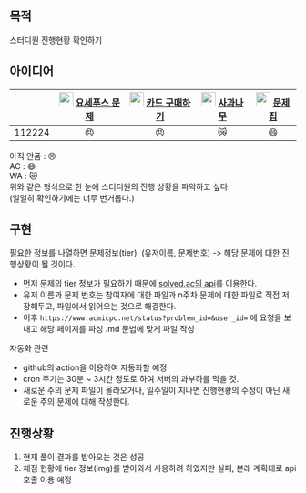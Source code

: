 ## 목적  
스터디원 진행현황 확인하기


## 아이디어

|    | <img height="25px" width="25px" src="https://static.solved.ac/tier_small/6.svg"/> [요세푸스 문제](https://www.acmicpc.net/problem/1158) | <img height="25px" width="25px" src="https://static.solved.ac/tier_small/10.svg"/> [카드 구매하기](https://www.acmicpc.net/problem/11052) |  <img height="25px" width="25px" src="https://static.solved.ac/tier_small/11.svg"/>  [사과나무](https://www.acmicpc.net/problem/20002)  |  <img height="25px" width="25px" src="https://static.solved.ac/tier_small/14.svg"/>  [문제집](https://www.acmicpc.net/problem/1766) |  
|:---------:|:---------:|:---------:|:---------:|:---------:|  
|112224| 😠 | 😠  |😿| 😄 |

아직 안품 : 😠  
AC : 😄  
WA : 😿  
위와 같은 형식으로 한 눈에 스터디원의 진행 상황을 파악하고 싶다.  
(일일히 확인하기에는 너무 번거롭다.)

## 구현  
필요한 정보를 나열하면 문제정보(tier), (유저이름, 문제번호) -> 해당 문제에 대한 진행상황이 될 것이다.  
* 먼저 문제의 tier 정보가 필요하기 때문에 [solved.ac의 api](https://solvedac.github.io/unofficial-documentation/#/%EA%B8%B0%ED%83%80/get_search_suggestion)를 이용한다.  
* 유저 이름과 문제 번호는 참여자에 대한 파일과 n주차 문제에 대한 파일로 직접 저장해두고, 파일에서 읽어오는 것으로 해결한다.  
* 이후 ```https://www.acmicpc.net/status?problem_id=&user_id=``` 에 요청을 보내고 해당 페이지를 파싱 .md 문법에 맞게 파일 작성  

자동화 관련  
* github의 action을 이용하여 자동화할 예정
* cron 주기는 30분 ~ 3시간 정도로 하여 서버의 과부하를 막을 것.
* 새로운 주의 문제 파일이 올라오거나, 일주일이 지나면 진행현황의 수정이 아닌 새로운 주의 문제에 대해 작성한다.


## 진행상황
1. 현재 풀이 결과를 받아오는 것은 성공
2. 채점 현황에 tier 정보(img)를 받아와서 사용하려 하였지만 실패, 본래 계획대로 api 호출 이용 예정 
